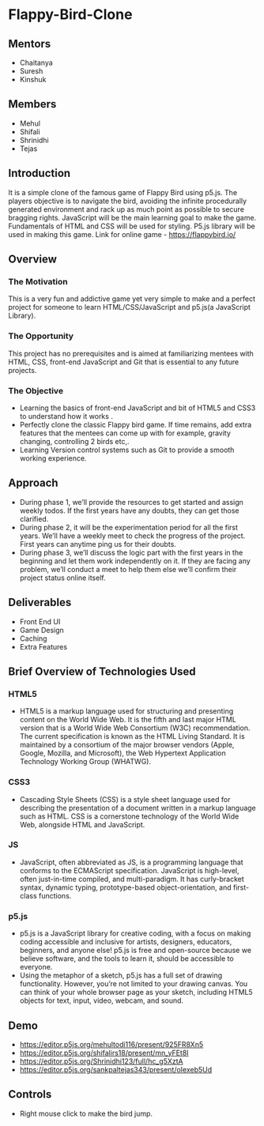# Flappy-Bird-Clone

## Mentors
- Chaitanya
- Suresh
- Kinshuk

## Members
- Mehul
- Shifali
- Shrinidhi
- Tejas

## Introduction
It is a simple clone of the famous game of Flappy Bird using p5.js. The players objective is to navigate the bird, avoiding the infinite procedurally generated environment and rack up as much point as possible to secure bragging rights. JavaScript will be the main learning goal to make the game. Fundamentals of HTML and CSS will be used for styling. P5.js library will be used in making this game. Link for online game - https://flappybird.io/ 

## Overview
### The Motivation
This is a very fun and addictive game yet very simple to make and a perfect project for someone to learn 
HTML/CSS/JavaScript and p5.js(a JavaScript Library).

### The Opportunity
This project has no prerequisites and is aimed at familiarizing mentees with HTML, CSS, front-end JavaScript and Git 
that is essential to any future projects.

### The Objective
- Learning the basics of front-end JavaScript and bit of HTML5 and CSS3 to understand how it works .
- Perfectly clone the classic Flappy bird game. If time remains, add extra features that the mentees can come up with 
for example, gravity changing, controlling 2 birds etc,.
- Learning Version control systems such as Git to provide a smooth working experience.

## Approach
- During phase 1, we’ll provide the resources to get started and assign weekly todos. If the first 
years have any doubts, they can get those clarified.
- During phase 2, it will be the experimentation period for all the first years. We’ll have a weekly 
meet to check the progress of the project. First years can anytime ping us for their doubts.
- During phase 3, we’ll discuss the logic part with the first years in the beginning and let them work 
independently on it. If they are facing any problem, we’ll conduct a meet to help them else we’ll 
confirm their project status online itself.

## Deliverables
- Front End UI
- Game Design
- Caching
- Extra Features

## Brief Overview of Technologies Used

### HTML5
- HTML5 is a markup language used for structuring and presenting content on the World Wide Web. It is the fifth and last major HTML version that is a World Wide Web Consortium (W3C) recommendation. The current specification is known as the HTML Living Standard. It is maintained by a consortium of the major browser vendors (Apple, Google, Mozilla, and Microsoft), the Web Hypertext Application Technology Working Group (WHATWG).

### CSS3
- Cascading Style Sheets (CSS) is a style sheet language used for describing the presentation of a document written in a markup language such as HTML. CSS is a cornerstone technology of the World Wide Web, alongside HTML and JavaScript.

### JS
- JavaScript, often abbreviated as JS, is a programming language that conforms to the ECMAScript specification. JavaScript is high-level, often just-in-time compiled, and multi-paradigm. It has curly-bracket syntax, dynamic typing, prototype-based object-orientation, and first-class functions.

### p5.js
- p5.js is a JavaScript library for creative coding, with a focus on making coding accessible and inclusive for artists, designers, educators, beginners, and anyone else! p5.js is free and open-source because we believe software, and the tools to learn it, should be accessible to everyone.
- Using the metaphor of a sketch, p5.js has a full set of drawing functionality. However, you’re not limited to your drawing canvas. You can think of your whole browser page as your sketch, including HTML5 objects for text, input, video, webcam, and sound.

## Demo 
- https://editor.p5js.org/mehultodi116/present/925FR8Xn5
- https://editor.p5js.org/shifalirs18/present/mn_yFEt8I
- https://editor.p5js.org/Shrinidhi123/full/hc_g5XztA
- https://editor.p5js.org/sankpaltejas343/present/oIexeb5Ud

## Controls
- Right mouse click to make the bird jump.

